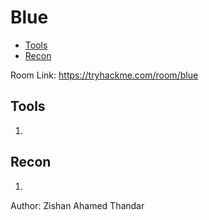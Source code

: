 # Blue

- [Tools](#tools)
- [Recon](#recon)

Room Link: https://tryhackme.com/room/blue

## Tools 

1. 

## Recon

1. 

Author: Zishan Ahamed Thandar
